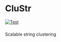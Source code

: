 # CluStr
[![Test](https://github.com/TristanBester/clustr/actions/workflows/test.yaml/badge.svg)](https://github.com/TristanBester/clustr/actions/workflows/test.yaml)
###
Scalable string clustering
